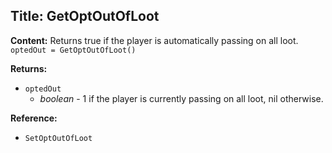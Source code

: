 ## Title: GetOptOutOfLoot

**Content:**
Returns true if the player is automatically passing on all loot.
`optedOut = GetOptOutOfLoot()`

**Returns:**
- `optedOut`
  - *boolean* - 1 if the player is currently passing on all loot, nil otherwise.

**Reference:**
- `SetOptOutOfLoot`
